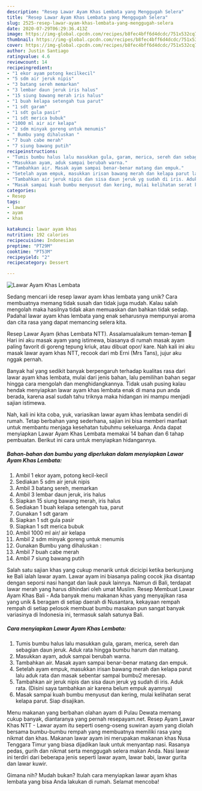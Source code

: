 ```yaml
---
description: "Resep Lawar Ayam Khas Lembata yang Menggugah Selera"
title: "Resep Lawar Ayam Khas Lembata yang Menggugah Selera"
slug: 2525-resep-lawar-ayam-khas-lembata-yang-menggugah-selera
date: 2020-07-29T06:29:36.413Z
image: https://img-global.cpcdn.com/recipes/b8fec4bff6d4dcdc/751x532cq70/lawar-ayam-khas-lembata-foto-resep-utama.jpg
thumbnail: https://img-global.cpcdn.com/recipes/b8fec4bff6d4dcdc/751x532cq70/lawar-ayam-khas-lembata-foto-resep-utama.jpg
cover: https://img-global.cpcdn.com/recipes/b8fec4bff6d4dcdc/751x532cq70/lawar-ayam-khas-lembata-foto-resep-utama.jpg
author: Justin Santiago
ratingvalue: 4.6
reviewcount: 14
recipeingredient:
- "1 ekor ayam potong kecilkecil"
- "5 sdm air jeruk nipis"
- "3 batang sereh memarkan"
- "3 lembar daun jeruk iris halus"
- "15 siung bawang merah iris halus"
- "1 buah kelapa setengah tua parut"
- "1 sdt garam"
- "1 sdt gula pasir"
- "1 sdt merica bubuk"
- "1000 ml air air kelapa"
- "2 sdm minyak goreng untuk menumis"
- " Bumbu yang dihaluskan "
- "7 buah cabe merah"
- "7 siung bawang putih"
recipeinstructions:
- "Tumis bumbu halus lalu masukkan gula, garam, merica, sereh dan sebagian daun jeruk. Aduk rata hingga bumbu harum dan matang."
- "Masukkan ayam, aduk sampai berubah warna."
- "Tambahkan air. Masak ayam sampai benar-benar matang dan empuk."
- "Setelah ayam empuk, masukkan irisan bawang merah dan kelapa parut lalu aduk rata dan masak sebentar sampai bumbu2 meresap."
- "Tambahkan air jeruk nipis dan sisa daun jeruk yg sudah di iris. Aduk rata. (Disini saya tambahkan air karena belum empuk ayamnya)"
- "Masak sampai kuah bumbu menyusut dan kering, mulai kelihatan serat kelapa parut. Siap disajikan."
categories:
- Resep
tags:
- lawar
- ayam
- khas

katakunci: lawar ayam khas 
nutrition: 192 calories
recipecuisine: Indonesian
preptime: "PT29M"
cooktime: "PT53M"
recipeyield: "2"
recipecategory: Dessert

---
```



![Lawar Ayam Khas Lembata](https://img-global.cpcdn.com/recipes/b8fec4bff6d4dcdc/751x532cq70/lawar-ayam-khas-lembata-foto-resep-utama.jpg)

Sedang mencari ide resep lawar ayam khas lembata yang unik? Cara membuatnya memang tidak susah dan tidak juga mudah. Kalau salah mengolah maka hasilnya tidak akan memuaskan dan bahkan tidak sedap. Padahal lawar ayam khas lembata yang enak seharusnya mempunyai aroma dan cita rasa yang dapat memancing selera kita.

Resep Lawar Ayam (khas Lembata NTT). Assalamualaikum teman-teman 🥰 Hari ini aku masak ayam yang istimewa, biasanya di rumah masak ayam paling favorit di goreng tepung kriuk, atau dibuat opor/ kare. Nah kali ini aku masak lawar ayam khas NTT, recook dari mb Erni (Mrs Tans), jujur aku nggak pernah.

Banyak hal yang sedikit banyak berpengaruh terhadap kualitas rasa dari lawar ayam khas lembata, mulai dari jenis bahan, lalu pemilihan bahan segar hingga cara mengolah dan menghidangkannya. Tidak usah pusing kalau hendak menyiapkan lawar ayam khas lembata enak di mana pun anda berada, karena asal sudah tahu triknya maka hidangan ini mampu menjadi sajian istimewa.


Nah, kali ini kita coba, yuk, variasikan lawar ayam khas lembata sendiri di rumah. Tetap berbahan yang sederhana, sajian ini bisa memberi manfaat untuk membantu menjaga kesehatan tubuhmu sekeluarga. Anda dapat menyiapkan Lawar Ayam Khas Lembata memakai 14 bahan dan 6 tahap pembuatan. Berikut ini cara untuk menyiapkan hidangannya.

<!--inarticleads1-->

##### Bahan-bahan dan bumbu yang diperlukan dalam menyiapkan Lawar Ayam Khas Lembata:

1. Ambil 1 ekor ayam, potong kecil-kecil
1. Sediakan 5 sdm air jeruk nipis
1. Ambil 3 batang sereh, memarkan
1. Ambil 3 lembar daun jeruk, iris halus
1. Siapkan 15 siung bawang merah, iris halus
1. Sediakan 1 buah kelapa setengah tua, parut
1. Gunakan 1 sdt garam
1. Siapkan 1 sdt gula pasir
1. Siapkan 1 sdt merica bubuk
1. Ambil 1000 ml air/ air kelapa
1. Ambil 2 sdm minyak goreng untuk menumis
1. Gunakan  Bumbu yang dihaluskan :
1. Ambil 7 buah cabe merah
1. Ambil 7 siung bawang putih


Salah satu sajian khas yang cukup menarik untuk dicicipi ketika berkunjung ke Bali ialah lawar ayam. Lawar ayam ini biasanya paling cocok jika disantap dengan seporsi nasi hangat dan lauk pauk lainnya. Namun di Bali, terdapat lawar merah yang harus dihindari oleh umat Muslim. Resep Membuat Lawar Ayam Khas Bali - Ada banyak menu makanan khas yang menyajikan rasa yang unik &amp; beragam di setiap daerah di Nusantara, kekayaan rempah rempah di setiap pelosok membuat bumbu masakan pun sangat banyak variasinya di Indonesia ini, termasuk salah satunya Bali. 

<!--inarticleads2-->

##### Cara menyiapkan Lawar Ayam Khas Lembata:

1. Tumis bumbu halus lalu masukkan gula, garam, merica, sereh dan sebagian daun jeruk. Aduk rata hingga bumbu harum dan matang.
1. Masukkan ayam, aduk sampai berubah warna.
1. Tambahkan air. Masak ayam sampai benar-benar matang dan empuk.
1. Setelah ayam empuk, masukkan irisan bawang merah dan kelapa parut lalu aduk rata dan masak sebentar sampai bumbu2 meresap.
1. Tambahkan air jeruk nipis dan sisa daun jeruk yg sudah di iris. Aduk rata. (Disini saya tambahkan air karena belum empuk ayamnya)
1. Masak sampai kuah bumbu menyusut dan kering, mulai kelihatan serat kelapa parut. Siap disajikan.


Menu makanan yang berbahan olahan ayam di Pulau Dewata memang cukup banyak, diantaranya yang pernah resepayam.net. Resep Ayam Lawar Khas NTT - Lawar ayam itu seperti oseng-oseng suwiran ayam yang diolah bersama bumbu-bumbu rempah yang membuatnya memiliki rasa yang nikmat dan khas. Makanan lawar ayam ini merupakan makanan khas Nusa Tenggara Timur yang biasa dijadikan lauk untuk menyantap nasi. Rasanya pedas, gurih dan nikmat serta menggugah selera makan Anda. Nasi lawar ini terdiri dari beberapa jenis seperti lawar ayam, lawar babi, lawar gurita dan lawar kuwir. 

Gimana nih? Mudah bukan? Itulah cara menyiapkan lawar ayam khas lembata yang bisa Anda lakukan di rumah. Selamat mencoba!
